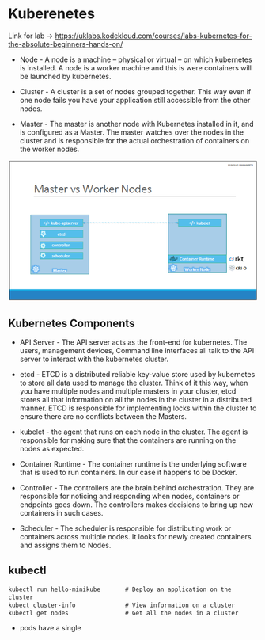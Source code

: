 # Kuberenetes #

Link for lab -> https://uklabs.kodekloud.com/courses/labs-kubernetes-for-the-absolute-beginners-hands-on/

- Node - A node is a machine – physical or virtual – on which kubernetes is installed. A node is a worker machine and this is were containers will be launched by kubernetes.

- Cluster - A cluster is a set of nodes grouped together. This way even if one node fails you have your application still accessible from the other nodes.

- Master - The master is another node with Kubernetes installed in it, and is configured as a Master. The master watches over the nodes in the cluster and is responsible for the actual orchestration of containers on the worker nodes. 

![Alt text](image.png)

## Kubernetes Components ##

- API Server - The API server acts as the front-end for kubernetes. The users, management devices, Command line interfaces all talk to the API server to interact with the kubernetes cluster.

- etcd - ETCD is a distributed reliable key-value store used by kubernetes to store all data used to manage the cluster. Think of it this way, when you have multiple nodes and multiple masters in your cluster, etcd stores all that information on all the nodes in the cluster in a distributed manner. ETCD is responsible for implementing locks within the cluster to ensure there are no conflicts between the Masters.

- kubelet - the agent that runs on each node in the cluster. The agent is responsible for making sure that the containers are running on the nodes as expected.

- Container Runtime - The container runtime is the underlying software that is used to run containers. In our case it happens to be Docker.

- Controller - The controllers are the brain behind orchestration. They are responsible for noticing and responding when nodes, containers or endpoints goes down. The controllers makes decisions to bring up new containers in such cases.

- Scheduler - The scheduler is responsible for distributing work or containers across multiple nodes. It looks for newly created containers and assigns them to Nodes.

## kubectl ##

```
kubectl run hello-minikube       # Deploy an application on the cluster   
kubect cluster-info              # View information on a cluster
kubectl get nodes                # Get all the nodes in a cluster
```

- pods have a single 
